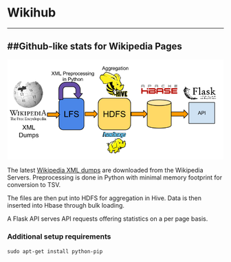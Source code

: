 Wikihub
=======
------------

##Github-like stats for Wikipedia Pages
--------

![The Wikihub Pipeline](images/pipeline.png "Jaunt Pipeline")

The latest [Wikipedia XML dumps](http://dumps.wikimedia.org/enwiki/latest/) are downloaded from the Wikipedia Servers. Preprocessing is done in Python with minimal memory footprint for conversion to TSV.

The files are then put into HDFS for aggregation in Hive. Data is then inserted into Hbase through bulk loading.

A Flask API serves API requests offering statistics on a per page basis.



### Additional setup requirements

```Shell
sudo apt-get install python-pip
``` 
